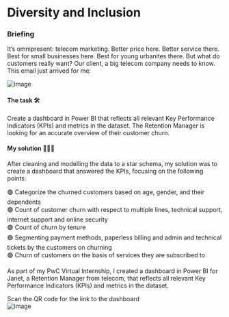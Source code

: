 # Diversity and Inclusion

### Briefing
It’s omnipresent: telecom marketing. Better price here. Better service there. Best for small businesses here. Best for young urbanites there. But what do customers really want? Our client, a big telecom company needs to know. This email just arrived for me:

![image]([https://github.com/AdrijeGuha/Call-Centre-Trends/blob/main/images/232359133-0cb4ddb7-109b-415a-b9ce-2e158cde9150.png?raw=true](https://github.com/AdrijeGuha/Diversity-and-Inclusion/blob/af76241ecdb9bbe614b43ea4e52d904e5e0a78f0/images/Retention_Manager_mail.png))

#### The task 🛠️

Create a dashboard in Power BI that reflects all relevant Key Performance Indicators (KPIs) and metrics in the dataset. The Retention Manager is looking for an accurate overview of their customer churn.

#### My solution 👨🏻‍💻

After cleaning and modelling the data to a star schema, my solution was to create a dashboard that answered the KPIs, focusing on the following points:

🟢 Categorize the churned customers based on age, gender, and their dependents  
🟢 Count of customer churn with respect to multiple lines, technical support, internet support and online security  
🟢 Count of churn by tenure  
🟢 Segmenting payment methods, paperless billing and admin and technical tickets by the customers on churning  
🟢 Churn of customers on the basis of services they are subscribed to  

As part of my PwC Virtual Internship, I created a dashboard in Power BI for Janet, a Retention Manager from telecom, that reflects all relevant Key Performance Indicators (KPIs) and metrics in the dataset.

Scan the QR code for the link to the dashboard  
![image]([https://github.com/AdrijeGuha/Call-Centre-Trends/blob/main/images/Call%20Center%20Trends.jpg?raw=true](https://github.com/AdrijeGuha/Diversity-and-Inclusion/blob/af76241ecdb9bbe614b43ea4e52d904e5e0a78f0/images/Customer_Churn.jpg)https://github.com/AdrijeGuha/Diversity-and-Inclusion/blob/af76241ecdb9bbe614b43ea4e52d904e5e0a78f0/images/Customer_Churn.jpg)
